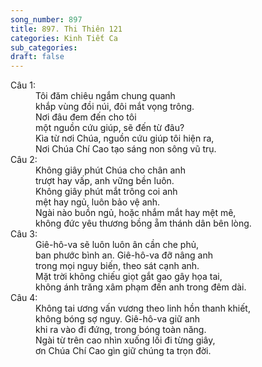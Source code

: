```yaml
---
song_number: 897
title: 897. Thi Thiên 121
categories: Kinh Tiết Ca
sub_categories: 
draft: false
---
```

<dl><dt>Câu 1:</dt><dd data-verse="1">Tôi đăm chiêu ngắm chung quanh <br/>khắp vùng đồi núi, đôi mắt vọng trông. <br/>Nơi đâu đem đến cho tôi <br/>một nguồn cứu giúp, sẽ đến từ đâu? <br/>Kìa từ nơi Chúa, nguồn cứu giúp tôi hiện ra, <br/>Nơi Chúa Chí Cao tạo sáng non sông vũ trụ. </dd><dt>Câu 2:</dt><dd data-verse="2">Không giây phút Chúa cho chân anh <br/>trượt hay vấp, anh vững bền luôn. <br/>Không giây phút mắt trông coi anh <br/>mệt hay ngủ, luôn bảo vệ anh. <br/>Ngài nào buồn ngủ, hoặc nhắm mắt hay mệt mê, <br/>không đức yêu thương bồng ẵm thánh dân bên lòng. </dd><dt>Câu 3:</dt><dd data-verse="3">Giê-hô-va sẽ luôn luôn ân cần che phủ, <br/>ban phước bình an. Giê-hô-va đỡ nâng anh <br/>trong mọi nguy biến, theo sát cạnh anh. <br/>Mặt trời không chiếu giọt gắt gao gây họa tai, <br/>không ánh trăng xâm phạm đến anh trong đêm dài. </dd><dt>Câu 4:</dt><dd data-verse="4">Không tai ương vấn vương theo linh hồn thanh khiết, <br/>không bóng sợ nguy. Giê-hô-va giữ anh <br/>khi ra vào đi đứng, trong bóng toàn năng. <br/>Ngài từ trên cao nhìn xuống lối đi từng giây, <br/>ơn Chúa Chí Cao gìn giữ chúng ta trọn đời. </dd></dl>